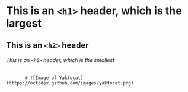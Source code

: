 # This is an `<h1>` header, which is the largest

## This is an `<h2>` header

###### This is an `<h6>` header, which is the smallest
           # ![Image of Yaktocat](https://octodex.github.com/images/yaktocat.png)                                                        
